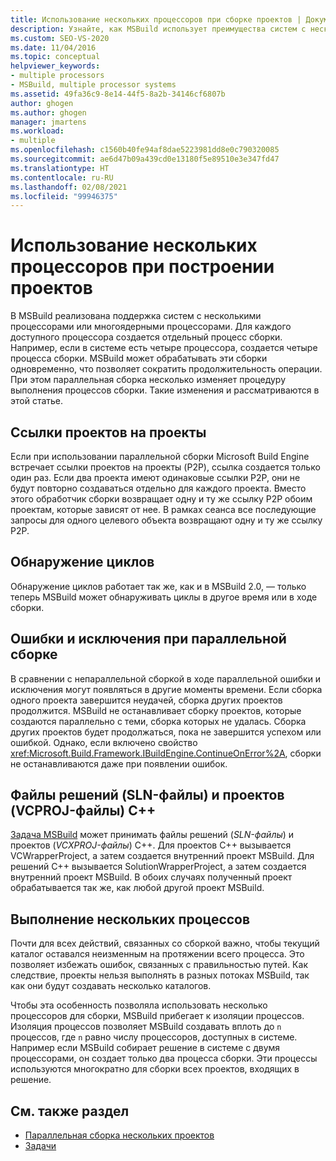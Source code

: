 ```yaml
---
title: Использование нескольких процессоров при сборке проектов | Документация Майкрософт
description: Узнайте, как MSBuild использует преимущества систем с несколькими процессорами или ядрами, создавая отдельный процесс сборки для каждого доступного процессора.
ms.custom: SEO-VS-2020
ms.date: 11/04/2016
ms.topic: conceptual
helpviewer_keywords:
- multiple processors
- MSBuild, multiple processor systems
ms.assetid: 49fa36c9-8e14-44f5-8a2b-34146cf6807b
author: ghogen
ms.author: ghogen
manager: jmartens
ms.workload:
- multiple
ms.openlocfilehash: c1560b40fe94af8dae5223981dd8e0c790320085
ms.sourcegitcommit: ae6d47b09a439cd0e13180f5e89510e3e347fd47
ms.translationtype: HT
ms.contentlocale: ru-RU
ms.lasthandoff: 02/08/2021
ms.locfileid: "99946375"
---
```

# <a name="use-multiple-processors-to-build-projects"></a>Использование нескольких процессоров при построении проектов

В MSBuild реализована поддержка систем с несколькими процессорами или многоядерными процессорами. Для каждого доступного процессора создается отдельный процесс сборки. Например, если в системе есть четыре процессора, создается четыре процесса сборки. MSBuild может обрабатывать эти сборки одновременно, что позволяет сократить продолжительность операции. При этом параллельная сборка несколько изменяет процедуру выполнения процессов сборки. Такие изменения и рассматриваются в этой статье.

## <a name="project-to-project-references"></a>Ссылки проектов на проекты

 Если при использовании параллельной сборки Microsoft Build Engine встречает ссылки проектов на проекты (P2P), ссылка создается только один раз. Если два проекта имеют одинаковые ссылки P2P, они не будут повторно создаваться отдельно для каждого проекта. Вместо этого обработчик сборки возвращает одну и ту же ссылку P2P обоим проектам, которые зависят от нее. В рамках сеанса все последующие запросы для одного целевого объекта возвращают одну и ту же ссылку P2P.

## <a name="cycle-detection"></a>Обнаружение циклов

 Обнаружение циклов работает так же, как и в MSBuild 2.0, — только теперь MSBuild может обнаруживать циклы в другое время или в ходе сборки.

## <a name="errors-and-exceptions-during-parallel-builds"></a>Ошибки и исключения при параллельной сборке

 В сравнении с непараллельной сборкой в ходе параллельной ошибки и исключения могут появляться в другие моменты времени. Если сборка одного проекта завершится неудачей, сборка других проектов продолжится. MSBuild не останавливает сборку проектов, которые создаются параллельно с теми, сборка которых не удалась. Сборка других проектов будет продолжаться, пока не завершится успехом или ошибкой. Однако, если включено свойство <xref:Microsoft.Build.Framework.IBuildEngine.ContinueOnError%2A>, сборки не останавливаются даже при появлении ошибок.

## <a name="c-project-vcxproj-and-solution-sln-files"></a>Файлы решений (SLN-файлы) и проектов (VCPROJ-файлы) C++

 [Задача MSBuild](../msbuild/msbuild-task.md) может принимать файлы решений (*SLN-файлы*) и проектов (*VCХPROJ-файлы*) C++. Для проектов C++ вызывается VCWrapperProject, а затем создается внутренний проект MSBuild. Для решений C++ вызывается SolutionWrapperProject, а затем создается внутренний проект MSBuild. В обоих случаях полученный проект обрабатывается так же, как любой другой проект MSBuild.

## <a name="multi-process-execution"></a>Выполнение нескольких процессов

 Почти для всех действий, связанных со сборкой важно, чтобы текущий каталог оставался неизменным на протяжении всего процесса. Это позволяет избежать ошибок, связанных с правильностью путей. Как следствие, проекты нельзя выполнять в разных потоках MSBuild, так как они будут создавать несколько каталогов.

 Чтобы эта особенность позволяла использовать несколько процессоров для сборки, MSBuild прибегает к изоляции процессов. Изоляция процессов позволяет MSBuild создавать вплоть до `n` процессов, где `n` равно числу процессоров, доступных в системе. Например если MSBuild собирает решение в системе с двумя процессорами, он создает только два процесса сборки. Эти процессы используются многократно для сборки всех проектов, входящих в решение.

## <a name="see-also"></a>См. также раздел

- [Параллельная сборка нескольких проектов](../msbuild/building-multiple-projects-in-parallel-with-msbuild.md)
- [Задачи](../msbuild/msbuild-tasks.md)
